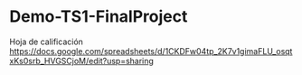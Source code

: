 # Demo-TS1-FinalProject

Hoja de calificación <https://docs.google.com/spreadsheets/d/1CKDFw04tp_2K7v1gimaFLU_osqtxKs0srb_HVGSCjoM/edit?usp=sharing>
